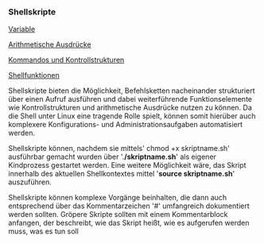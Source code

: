 ### Shellskripte

[Variable](/kapitel-4-arbeiten-im-terminal/shellskripte/variable.md)

[Arithmetische Ausdrücke](/kapitel-4-arbeiten-im-terminal/shellskripte/arithmetische-ausdrucke.md)

[Kommandos und Kontrollstrukturen](/kapitel-4-arbeiten-im-terminal/shellskripte/kommandos-und-kontrollstrukturen.md)

[Shellfunktionen](/kapitel-4-arbeiten-im-terminal/shellskripte/shellfunktionen.md)

Shellskripte bieten die Möglichkeit, Befehlsketten nacheinander strukturiert über einen Aufruf ausführen und dabei weiterführende Funktionselemente wie Kontrollstrukturen und arithmetische Ausdrücke nutzen zu können. Da die Shell unter Linux eine tragende Rolle spielt, können somit hierüber auch komplexere Konfigurations- und Administrationsaufgaben automatisiert werden.

Shellskripte können, nachdem sie mittels' chmod +x skriptname.sh' ausführbar gemacht wurden über '.**/skriptname.sh**' als eigener Kindprozess gestartet werden. Eine weitere Möglichkeit wäre, das Skript innerhalb des aktuellen Shellkontextes mittel '**source skriptname.sh**' auszuführen.

Shellskripte können komplexe Vorgänge beinhalten, die dann auch entsprechend über das Kommentarzeichen '\#' umfangreich dokumentiert werden sollten. Gröpere Skripte sollten mit einem Kommentarblock anfangen, der beschreibt, wie das Skript heißt, wie es aufgerufen werden muss, was es tun soll

